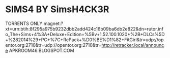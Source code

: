 # SIMS4 BY SimsH4CK3R
TORRENTS ONLY
magnet:?xt=urn:btih:8f295a975b9232dbb2add424c16b09ba6db2e822&dn=rutor.info_The+Sims+4%3A+Deluxe+Edition+%5Bv+1.52.100.1020+%2B+DLCs%5D+%282014%29+PC+%7C+RePack+%D0%BE%D1%82+FitGirl&tr=udp://opentor.org:2710&tr=udp://opentor.org:2710&tr=http://retracker.local/announce
APKROOM46.BLOGSPOT.COM

